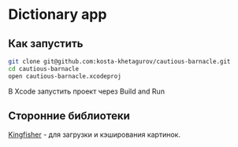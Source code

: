 #  Dictionary app

## Как запустить

```bash
git clone git@github.com:kosta-khetagurov/cautious-barnacle.git
cd cautious-barnacle
open cautious-barnacle.xcodeproj
```

В Xcode запустить проект через
Build and Run

## Сторонние библиотеки

[Kingfisher](https://github.com/onevcat/Kingfisher "Kingfisher") - для загрузки и кэширования картинок.

